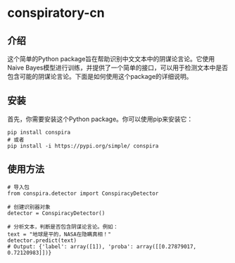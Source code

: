# conspiratory-cn


## 介绍
这个简单的Python package旨在帮助识别中文文本中的阴谋论言论。它使用Naive Bayes模型进行训练，并提供了一个简单的接口，可以用于检测文本中是否包含可能的阴谋论言论。下面是如何使用这个package的详细说明。

## 安装
首先，你需要安装这个Python package。你可以使用pip来安装它：

```
pip install conspira
# 或者
pip install -i https://pypi.org/simple/ conspira
```

## 使用方法

```
# 导入包
from conspira.detector import ConspiracyDetector

# 创建识别器对象
detector = ConspiracyDetector()

# 分析文本，判断是否包含阴谋论言论。例如：
text = "地球是平的，NASA在隐瞒真相！"
detector.predict(text)
# Output: {'label': array([1]), 'proba': array([[0.27879017, 0.72120983]])}
